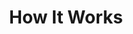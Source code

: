 ---
title: "How It Works"
image: "/img/how-it-works-hero.jpg"
process_steps:
  - icon: "/img/icon-contact.svg"
    title: "Contact Us"
    description: "Email Trial Consultant Dr Charlotte Rae for more info: "
    email: "Charlotte@sussex4dayweek.co.uk"
  - icon: "/img/icon-meeting.svg"
    title: "Meet for a Chat"
    description: "We'll explain what taking part involves, and would love to hear about your aims and priorities"
  - icon: "/img/icon-trial.svg"
    title: "Run Trial"
    description: "We'll help you prepare for the switch to a 4 day week, and measure what changes"
  - icon: "/img/icon-report.svg"
    title: "Custom Report"
    description: "Once your trial has finished, we'll write a custom report on what changed in your organisation"

registration:
  heading: "Register Here"
  description: "We help employers to trial a shorter working week, and measure the effects on staff wellbeing and work experience. 
      If you’re not yet ready for a shorter working week, the programme also offers the option to take part in productivity training and research without a change to working hours, as a ‘control’ employer.
      Your organisation can be based anywhere in the UK, and doesn't need to be local to Sussex.
      Complete our form below, and we'll send further information about our employer support programme."
  button_text: "REGISTER HERE"
  form_url: "/signup"
---